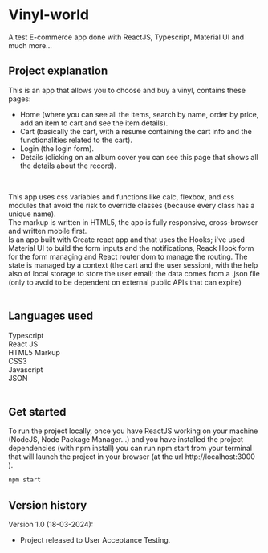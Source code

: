 # Vinyl-world
A test E-commerce app done with ReactJS, Typescript, Material UI and much more...

## Project explanation
This is an app that allows you to choose and buy a vinyl, contains these pages:

- Home (where you can see all the items, search by name, order by price, add an item to cart and see the item details).<br />
- Cart (basically the cart, with a resume containing the cart info and the functionalities related to the cart).<br />
- Login (the login form).<br />
- Details (clicking on an album cover you can see this page that shows all the details about the record).<br />
<br />

This app uses css variables and functions like calc, flexbox, and css modules that avoid the risk to override classes (because every class has a unique name).
<br />
The markup is written in HTML5, the app is fully responsive, cross-browser and written mobile first.
<br />
Is an app built with Create react app and that uses the Hooks; i've used Material UI to build the form inputs and the notifications, Reack Hook form for the form managing and React router dom to manage the routing.
The state is managed by a context (the cart and the user session), with the help also of local storage to store the user email; the data comes from a .json file (only to avoid to be dependent on external public APIs that can expire)<br /><br />

## Languages used
Typescript<br />
React JS<br />
HTML5 Markup<br />
CSS3<br />
Javascript<br />
JSON<br /><br />

## Get started

To run the project locally, once you have ReactJS working on your machine (NodeJS, Node Package Manager...) and you have installed the project dependencies (with npm install) you can run npm start from your terminal that will launch the project in your browser (at the url http://localhost:3000 ).


```bash
npm start
```


## Version history

Version 1.0 (18-03-2024):
- Project released to User Acceptance Testing.


